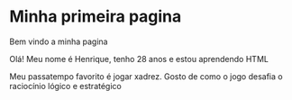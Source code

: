 <!DOCTYPE html>
<html lang="pt-BR"> 
<head> 
    <h1>Minha primeira pagina</h1>
</head>
<body>
<p> Bem vindo a minha pagina</p>
    <p> Olá! Meu nome é Henrique, tenho 28 anos e estou aprendendo HTML</p>
    <p>Meu passatempo favorito é jogar xadrez. Gosto de como o jogo desafia o raciocínio lógico e estratégico</p>
    </body>
</html>
